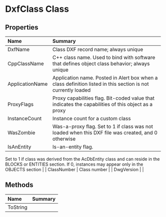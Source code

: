 # DxfClass Class



## Properties

| Name | Summary | 
| :- | :- | 
| DxfName | Class DXF record name; always unique | 
| CppClassName | C++ class name. Used to bind with software that defines object class behavior; always unique | 
| ApplicationName | Application name. Posted in Alert box when a class definition listed in this section is not currently loaded | 
| ProxyFlags | Proxy capabilities flag. Bit-coded value that indicates the capabilities of this object as a proxy | 
| InstanceCount | Instance count for a custom class | 
| WasZombie | Was-a-proxy flag. Set to 1 if class was not loaded when this DXF file was created, and 0 otherwise | 
| IsAnEntity | Is-an-entity flag.
Set to 1 if class was derived from the AcDbEntity class and can reside in the BLOCKS or ENTITIES section.
If 0, instances may appear only in the OBJECTS section | 
| ClassNumber | Class number | 
| DwgVersion |  | 

## Methods

| Name | Summary | 
| :- | :- | 
| ToString |  | 

